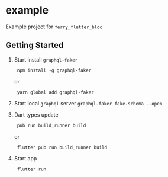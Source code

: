 # example

Example project for `ferry_flutter_bloc`

## Getting Started

1. Start install `graphql-faker`

        npm install -g graphql-faker

    or

        yarn global add graphql-faker

2. Start local `graphql` server `graphql-faker fake.schema --open`
3. Dart types update

        pub run build_runner build

   or

        flutter pub run build_runner build

4. Start app

        flutter run